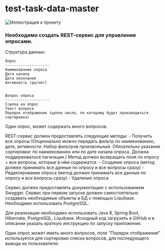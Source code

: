 # test-task-data-master
![Иллюстрация к проекту](http://цтриго.рф/wp-content/uploads/2020/04/qcoP8ifuhA-150x150.jpg)
### Необходимо создать REST-сервис для управления опросами.

Структура данных:
    
    Опрос
    --------------------
    Наименование опроса
    Дата начала
    Дата окончания
    Активность (да/нет)


    Вопрос опроса
    --------------------
    Ссылка на опрос
    Текст вопроса
    Порядок отображения (целое число, по которому будет производиться сортировка)

Один опрос, может содержать много вопросов.

REST-сервис должен предоставлять следующие методы:
    - Получить все опросы (Опционально можно передать фильтр по наименованию, дате, активности. Набор фильтров произвольный. Обязательно указание сортировки: по наименованию или по дате начала опроса. Должна поддерживаться пагинация.) Метод должен возвращать поля по опросу + все вопросы, которые в нём содержатся.
    - Создание опроса (метод должен принимать все данные по опросу и все вопросы сразу)
    - Редактирование опроса (метод должен принимать все данные по опросу и все вопросы сразу)
    - Удаление опроса

Сервис должен предоставлять документацию с использованием Swagger.
Сервис при первом запуске должен самостоятельно создавать необходимые объекты в БД с помощью Liquibase.
Необходимо использовать PostgreSQL.

Для реализации необходимо использовать Java 8, Spring Boot, Hibernate, PostgreSQL, Liquibase.
Исходный код загрузить в GitHub и в описании указать краткую инструкцию по запуску приложения.

Один опрос может иметь много вопросов, поле  "Порядок отображения" используется для сортировки списка вопросов, для последующего вывода их пользователю


